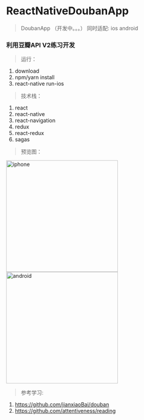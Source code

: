 # ReactNativeDoubanApp
>DoubanApp （开发中。。。）
>同时适配: ios android

### 利用豆瓣API V2练习开发

>运行：

1. download
2. npm/yarn install
3. react-native run-ios

>技术栈：
1. react
2. react-native
3. react-navigation
4. redux
5. react-redux
6. sagas

>预览图：
<img src="https://github.com/wangtianabc/ReactNativeDoubanApp/raw/master/screen/iphone.JPG" width = "300" alt="iphone" align=center />
<img src="https://github.com/wangtianabc/ReactNativeDoubanApp/raw/master/screen/main-android.png" width = "300" alt="android" align=center />

>参考学习:
1. https://github.com/jianxiaoBai/douban
2. https://github.com/attentiveness/reading
